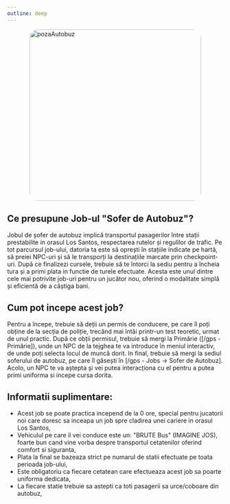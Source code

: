 ```yaml
---
outline: deep
---
```

<img src="https://static.vecteezy.com/system/resources/previews/024/597/864/non_2x/school-bus-transport-middle-school-generative-ai-free-png.png" alt="pozaAutobuz" width="400" height="400" style="display: block; margin: 0px auto; border-radius: 1%; border-radius: 5%;" >

## Ce presupune Job-ul "Sofer de Autobuz"?
Jobul de șofer de autobuz implică transportul pasagerilor între stații prestabilite in orasul Los Santos, respectarea rutelor și regulilor de trafic. Pe tot parcursul job-ului, datoria ta este să oprești în stațiile indicate pe hartă, să preiei NPC-uri și să le transporți la destinațiile marcate prin checkpoint-uri. După ce finalizezi cursele, trebuie să te întorci la sediu pentru a încheia tura și a primi plata in functie de turele efectuate. Acesta este unul dintre cele mai potrivite job-uri pentru un jucător nou, oferind o modalitate simplă și eficientă de a câștiga bani.

## Cum pot incepe acest job?
Pentru a începe, trebuie să deții un permis de conducere, pe care îl poți obține de la secția de poliție, trecând mai întâi printr-un test teoretic, urmat de unul practic. După ce obții permisul, trebuie să mergi la Primărie ([/gps - Primărie]), unde un NPC de la tejghea te va introduce în meniul interactiv, de unde poți selecta locul de muncă dorit. In final, trebuie să mergi la sediul soferului de autobuz, pe care îl găsești în [/gps - Jobs -> Sofer de Autobuz]. Acolo, un NPC te va aștepta și vei putea interacționa cu el pentru a putea primi uniforma si incepe cursa dorita.

## Informatii suplimentare:
 - Acest job se poate practica incepend de la 0 ore, special pentru jucatorii noi care doresc sa inceapa un job spre cladirea unei cariere in orasul Los Santos,
 - Vehiculul pe care il vei conduce este un: "BRUTE Bus" (IMAGINE JOS), foarte bun cand vine vorba despre transportul cetatenilor oferind comfort si siguranta,
 - Plata la final se bazeaza strict pe numarul de statii efectuate pe toata perioada job-ului,
 - Este obligatoriu ca fiecare cetatean care efectueaza acest job sa poarte uniforma dedicata,
 - La fiecare statie trebuie sa astepti ca toti pasagerii sa urce/coboare din autobuz,
 